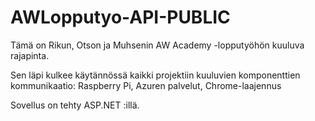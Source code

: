 # AWLopputyo-API-PUBLIC

Tämä on Rikun, Otson ja Muhsenin AW Academy -lopputyöhön kuuluva rajapinta.

Sen läpi kulkee käytännössä kaikki projektiin kuuluvien komponenttien kommunikaatio: Raspberry Pi, Azuren palvelut, Chrome-laajennus

Sovellus on tehty ASP.NET :illä.
